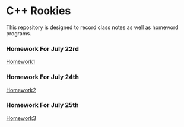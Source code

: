 # C++ Rookies

This repository is designed to record class notes as well as homeword programs. 

### Homework For July 22rd
[Homework1](https://github.com/xiongdawei/C-Rooky/tree/master/July22HW)

### Homework For July 24th
[Homework2]()

### Homework For July 25th
[Homework3]()
